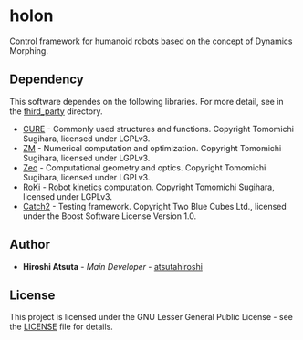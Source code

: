 # holon
Control framework for humanoid robots based on the concept of Dynamics Morphing.

## Dependency
This software dependes on the following libraries. For more detail, see in the [third_party](third_party) directory.

  * [CURE](http://mi.ams.eng.osaka-u.ac.jp/software/cure.html) - Commonly used structures and functions. Copyright Tomomichi Sugihara, licensed under LGPLv3.
  * [ZM](http://mi.ams.eng.osaka-u.ac.jp/software/zm.html) - Numerical computation and optimization. Copyright Tomomichi Sugihara, licensed under LGPLv3.
  * [Zeo](http://mi.ams.eng.osaka-u.ac.jp/software/zeo.html) - Computational geometry and optics. Copyright Tomomichi Sugihara, licensed under LGPLv3.
  * [RoKi](http://mi.ams.eng.osaka-u.ac.jp/software/roki.html) - Robot kinetics computation. Copyright Tomomichi Sugihara, licensed under LGPLv3.
  * [Catch2](https://github.com/catchorg/Catch2) - Testing framework. Copyright Two Blue Cubes Ltd., licensed under the Boost Software License Version 1.0.

## Author
  * **Hiroshi Atsuta** - *Main Developer* - [atsutahiroshi](https://github.com/atsutahiroshi)

## License
This project is licensed under the GNU Lesser General Public License - see the [LICENSE](LICENSE) file for details.
